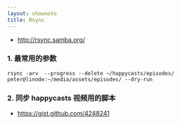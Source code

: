 ```yaml
---
layout: shownote
title: Rsync
---
```

- <http://rsync.samba.org/>

### 1. 最常用的参数

    rsync -arv  --progress --delete ~/happycasts/episodes/ peter@linode:~/media/assets/episodes/ --dry-run


### 2. 同步 happycasts 视频用的脚本

- <https://gist.github.com/4248241>

